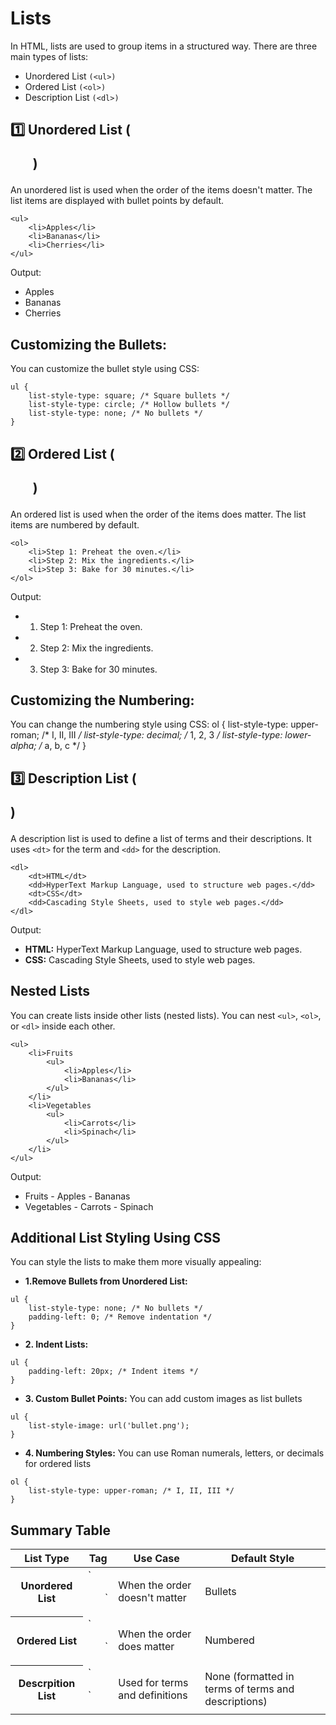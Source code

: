 # Lists
In HTML, lists are used to group items in a structured way. There are three main types of lists:

- Unordered List `(<ul>)`
- Ordered List `(<ol>)`
- Description List `(<dl>)`

## 1️⃣ Unordered List (<ul>)
An unordered list is used when the order of the items doesn't matter. The list items are displayed with bullet points by default.
```
<ul>
    <li>Apples</li>
    <li>Bananas</li>
    <li>Cherries</li>
</ul>
```
Output:
- Apples
- Bananas
- Cherries

## Customizing the Bullets:
You can customize the bullet style using CSS:
```
ul {
    list-style-type: square; /* Square bullets */
    list-style-type: circle; /* Hollow bullets */
    list-style-type: none; /* No bullets */
}
```

## 2️⃣ Ordered List (<ol>)
An ordered list is used when the order of the items does matter. The list items are numbered by default.
```
<ol>
    <li>Step 1: Preheat the oven.</li>
    <li>Step 2: Mix the ingredients.</li>
    <li>Step 3: Bake for 30 minutes.</li>
</ol>
```
Output:

- 1. Step 1: Preheat the oven.
- 2. Step 2: Mix the ingredients.
- 3. Step 3: Bake for 30 minutes.

## Customizing the Numbering:
You can change the numbering style using CSS:
ol {
    list-style-type: upper-roman; /* I, II, III */
    list-style-type: decimal; /* 1, 2, 3 */
    list-style-type: lower-alpha; /* a, b, c */
}

## 3️⃣ Description List (<dl>)
A description list is used to define a list of terms and their descriptions. It uses `<dt>` for the term and `<dd>` for the description.
```
<dl>
    <dt>HTML</dt>
    <dd>HyperText Markup Language, used to structure web pages.</dd>
    <dt>CSS</dt>
    <dd>Cascading Style Sheets, used to style web pages.</dd>
</dl>
```
Output:
- **HTML:** HyperText Markup Language, used to structure web pages.
- **CSS:** Cascading Style Sheets, used to style web pages.

## Nested Lists
You can create lists inside other lists (nested lists). You can nest `<ul>`, `<ol>`, or `<dl>` inside each other.
```
<ul>
    <li>Fruits
        <ul>
            <li>Apples</li>
            <li>Bananas</li>
        </ul>
    </li>
    <li>Vegetables
        <ul>
            <li>Carrots</li>
            <li>Spinach</li>
        </ul>
    </li>
</ul>
```
Output:

- Fruits
        - Apples
        - Bananas
- Vegetables
        - Carrots
        - Spinach

## Additional List Styling Using CSS
You can style the lists to make them more visually appealing:
- **1.Remove Bullets from Unordered List:**
```
ul {
    list-style-type: none; /* No bullets */
    padding-left: 0; /* Remove indentation */
}
```

- **2. Indent Lists:**
```
ul {
    padding-left: 20px; /* Indent items */
}
```

- **3. Custom Bullet Points:** 
You can add custom images as list bullets
```
ul {
    list-style-image: url('bullet.png');
}
```

- **4. Numbering Styles:** 
You can use Roman numerals, letters, or decimals for ordered lists
```
ol {
    list-style-type: upper-roman; /* I, II, III */
}
```
## Summary Table
<table>
<thead>
    <tr>
        <th> List Type </th>
        <th> Tag </th>
        <th> Use Case </th>
        <th> Default Style </th>
    </tr>
</thead>
<tbody>
    <tr>
        <th> Unordered List </th>
        <td> `<ul>` </th>
        <td> When the order doesn't matter </th>
        <td> Bullets </th>
    </tr>
    <tr>
        <th> Ordered List </th>
        <td> `<ol>` </th>
        <td> When the order does matter </th>
        <td> Numbered </th>
    </tr>
    <tr>
        <th> Descrpition List </th>
        <td> `<dl>` </th>
        <td>Used for terms and definitions </th>
        <td> None (formatted in terms of terms and descriptions) </th>
    </tr>
</tbody>
</table>
